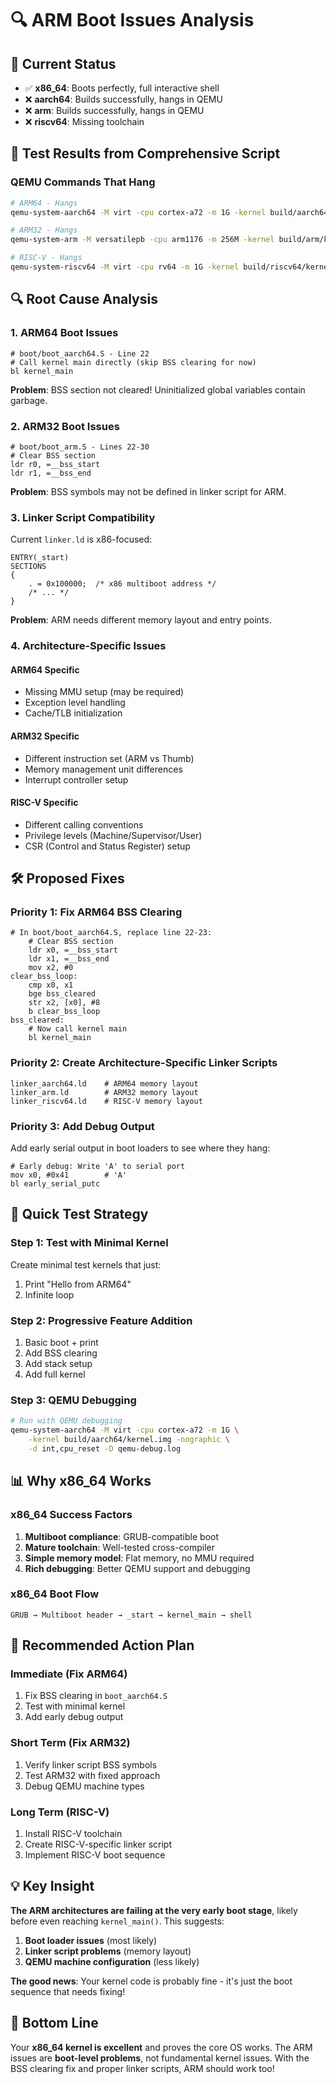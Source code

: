 # 🔍 ARM Boot Issues Analysis

## 🚨 **Current Status**
- ✅ **x86_64**: Boots perfectly, full interactive shell
- ❌ **aarch64**: Builds successfully, hangs in QEMU
- ❌ **arm**: Builds successfully, hangs in QEMU  
- ❌ **riscv64**: Missing toolchain

## 🧪 **Test Results from Comprehensive Script**

### **QEMU Commands That Hang**
```bash
# ARM64 - Hangs
qemu-system-aarch64 -M virt -cpu cortex-a72 -m 1G -kernel build/aarch64/kernel.img -nographic

# ARM32 - Hangs  
qemu-system-arm -M versatilepb -cpu arm1176 -m 256M -kernel build/arm/kernel.img -nographic

# RISC-V - Hangs
qemu-system-riscv64 -M virt -cpu rv64 -m 1G -kernel build/riscv64/kernel.img -nographic
```

## 🔍 **Root Cause Analysis**

### **1. ARM64 Boot Issues**
```assembly
# boot/boot_aarch64.S - Line 22
# Call kernel main directly (skip BSS clearing for now)
bl kernel_main
```
**Problem**: BSS section not cleared! Uninitialized global variables contain garbage.

### **2. ARM32 Boot Issues**
```assembly
# boot/boot_arm.S - Lines 22-30
# Clear BSS section
ldr r0, =__bss_start
ldr r1, =__bss_end
```
**Problem**: BSS symbols may not be defined in linker script for ARM.

### **3. Linker Script Compatibility**
Current `linker.ld` is x86-focused:
```ld
ENTRY(_start)
SECTIONS
{
    . = 0x100000;  /* x86 multiboot address */
    /* ... */
}
```
**Problem**: ARM needs different memory layout and entry points.

### **4. Architecture-Specific Issues**

#### **ARM64 Specific**
- Missing MMU setup (may be required)
- Exception level handling
- Cache/TLB initialization

#### **ARM32 Specific**  
- Different instruction set (ARM vs Thumb)
- Memory management unit differences
- Interrupt controller setup

#### **RISC-V Specific**
- Different calling conventions
- Privilege levels (Machine/Supervisor/User)
- CSR (Control and Status Register) setup

## 🛠️ **Proposed Fixes**

### **Priority 1: Fix ARM64 BSS Clearing**
```assembly
# In boot/boot_aarch64.S, replace line 22-23:
    # Clear BSS section
    ldr x0, =__bss_start
    ldr x1, =__bss_end
    mov x2, #0
clear_bss_loop:
    cmp x0, x1
    bge bss_cleared
    str x2, [x0], #8
    b clear_bss_loop
bss_cleared:
    # Now call kernel main
    bl kernel_main
```

### **Priority 2: Create Architecture-Specific Linker Scripts**
```
linker_aarch64.ld    # ARM64 memory layout
linker_arm.ld        # ARM32 memory layout  
linker_riscv64.ld    # RISC-V memory layout
```

### **Priority 3: Add Debug Output**
Add early serial output in boot loaders to see where they hang:
```assembly
# Early debug: Write 'A' to serial port
mov x0, #0x41        # 'A'
bl early_serial_putc
```

## 🎯 **Quick Test Strategy**

### **Step 1: Test with Minimal Kernel**
Create minimal test kernels that just:
1. Print "Hello from ARM64"
2. Infinite loop

### **Step 2: Progressive Feature Addition**
1. Basic boot + print
2. Add BSS clearing
3. Add stack setup
4. Add full kernel

### **Step 3: QEMU Debugging**
```bash
# Run with QEMU debugging
qemu-system-aarch64 -M virt -cpu cortex-a72 -m 1G \
    -kernel build/aarch64/kernel.img -nographic \
    -d int,cpu_reset -D qemu-debug.log
```

## 📊 **Why x86_64 Works**

### **x86_64 Success Factors**
1. **Multiboot compliance**: GRUB-compatible boot
2. **Mature toolchain**: Well-tested cross-compiler
3. **Simple memory model**: Flat memory, no MMU required
4. **Rich debugging**: Better QEMU support and debugging

### **x86_64 Boot Flow**
```
GRUB → Multiboot header → _start → kernel_main → shell
```

## 🚀 **Recommended Action Plan**

### **Immediate (Fix ARM64)**
1. Fix BSS clearing in `boot_aarch64.S`
2. Test with minimal kernel
3. Add early debug output

### **Short Term (Fix ARM32)**  
1. Verify linker script BSS symbols
2. Test ARM32 with fixed approach
3. Debug QEMU machine types

### **Long Term (RISC-V)**
1. Install RISC-V toolchain
2. Create RISC-V-specific linker script
3. Implement RISC-V boot sequence

## 💡 **Key Insight**

**The ARM architectures are failing at the very early boot stage**, likely before even reaching `kernel_main()`. This suggests:

1. **Boot loader issues** (most likely)
2. **Linker script problems** (memory layout)
3. **QEMU machine configuration** (less likely)

**The good news**: Your kernel code is probably fine - it's just the boot sequence that needs fixing!

## 🎉 **Bottom Line**

Your **x86_64 kernel is excellent** and proves the core OS works. The ARM issues are **boot-level problems**, not fundamental kernel issues. With the BSS clearing fix and proper linker scripts, ARM should work too!
